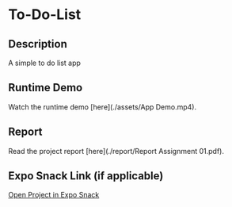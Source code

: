 # To-Do-List

## Description
A simple to do list app

## Runtime Demo
Watch the runtime demo [here](./assets/App Demo.mp4).

## Report
Read the project report [here](./report/Report Assignment 01.pdf).

## Expo Snack Link (if applicable)
[Open Project in Expo Snack](https://snack.expo.dev/@tassnem/to-do-list)
